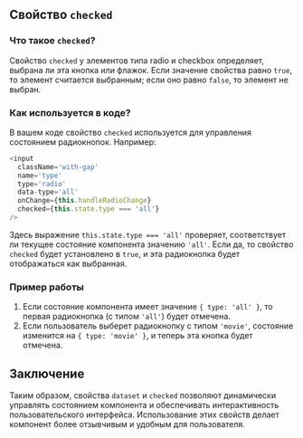 ## Свойство `checked`

### Что такое `checked`?

Свойство `checked` у элементов типа radio и checkbox определяет, выбрана ли эта кнопка или флажок. Если значение свойства равно `true`, то элемент считается выбранным; если оно равно `false`, то элемент не выбран.

### Как используется в коде?

В вашем коде свойство `checked` используется для управления состоянием радиокнопок. Например:

```javascript
<input
  className='with-gap'
  name='type'
  type='radio'
  data-type='all'
  onChange={this.handleRadioChange}
  checked={this.state.type === 'all'}
/>
```

Здесь выражение `this.state.type === 'all'` проверяет, соответствует ли текущее состояние компонента значению `'all'`. Если да, то свойство `checked` будет установлено в `true`, и эта радиокнопка будет отображаться как выбранная.

### Пример работы

1. Если состояние компонента имеет значение `{ type: 'all' }`, то первая радиокнопка (с типом `'all'`) будет отмечена.
2. Если пользователь выберет радиокнопку с типом `'movie'`, состояние изменится на `{ type: 'movie' }`, и теперь эта кнопка будет отмечена.

## Заключение

Таким образом, свойства `dataset` и `checked` позволяют динамически управлять состоянием компонента и обеспечивать интерактивность пользовательского интерфейса. Использование этих свойств делает компонент более отзывчивым и удобным для пользователя.